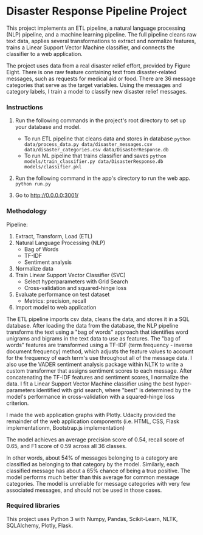 # Disaster Response Pipeline Project
This project implements an ETL pipeline, a natural language processing (NLP) pipeline, and a machine learning pipeline. The full pipeline cleans raw text data, applies several transformations to extract and normalize features, trains a Linear Support Vector Machine classifier, and connects the classifier to a web application.

The project uses data from a real disaster relief effort, provided by Figure Eight. There is one raw feature containing text from disaster-related messages, such as requests for medical aid or food. There are 36 message categories that serve as the target variables. Using the messages and category labels, I train a model to classify new disaster relief messages.


### Instructions

1. Run the following commands in the project's root directory to set up your database and model.

    - To run ETL pipeline that cleans data and stores in database
        `python data/process_data.py data/disaster_messages.csv data/disaster_categories.csv data/DisasterResponse.db`
    - To run ML pipeline that trains classifier and saves
        `python models/train_classifier.py data/DisasterResponse.db models/classifier.pkl`

2. Run the following command in the app's directory to run the web app.
    `python run.py`

3. Go to http://0.0.0.0:3001/


### Methodology

Pipeline:
1. Extract, Transform, Load (ETL)
2. Natural Language Processing (NLP)
    * Bag of Words
    * TF-IDF
    * Sentiment analysis
3. Normalize data
4. Train Linear Support Vector Classifier (SVC)
    * Select hyperparameters with Grid Search
    * Cross-validation and squared-hinge loss
5. Evaluate performance on test dataset
    * Metrics: precision, recall
6. Import model to web application

The ETL pipeline imports csv data, cleans the data, and stores it in a SQL database. After loading the data from the database, the NLP pipeline transforms the text using a "bag of words" approach that identifies word unigrams and bigrams in the text data to use as features. The "bag of words" features are transformed using a TF-IDF (term frequency - inverse document frequency) method, which adjusts the feature values to account for the frequency of each term's use throughout all of the message data. I also use the VADER sentiment analysis package within NLTK to write a custom transformer that assigns sentiment scores to each message. After concatenating the TF-IDF features and sentiment scores, I normalize the data. I fit a Linear Support Vector Machine classifier using the best hyper-parameters identified with grid search, where "best" is determined by the model's performance in cross-validation with a squared-hinge loss criterion.

I made the web application graphs with Plotly. Udacity provided the remainder of the web application components (i.e. HTML, CSS, Flask implementationm, Bootstrap.js implementation)

The model achieves an average precision score of 0.54, recall score of 0.65, and F1 score of 0.59 across all 36 classes. 

In other words, about 54% of messages belonging to a category are classified as belonging to that category by the model. Similarly, each classified message has about a 65% chance of being a true positive. The model performs much better than this average for common message categories. The model is unreliable for message categories with very few associated messages, and should not be used in those cases.


### Required libraries

This project uses Python 3 with Numpy, Pandas, Scikit-Learn, NLTK, SQLAlchemy, Plotly, Flask.
